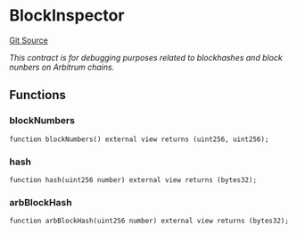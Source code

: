 # BlockInspector
[Git Source](https://github.com/PermissionlessGames/degen-casino/blob/747a9f879e52c48fe525c83a0a51a637e87ccd6e/src/BlockInspector.sol)

*This contract is for debugging purposes related to blockhashes and block nunbers on Arbitrum chains.*


## Functions
### blockNumbers


```solidity
function blockNumbers() external view returns (uint256, uint256);
```

### hash


```solidity
function hash(uint256 number) external view returns (bytes32);
```

### arbBlockHash


```solidity
function arbBlockHash(uint256 number) external view returns (bytes32);
```

